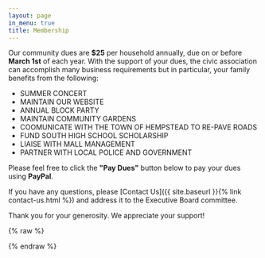 ```yaml
---
layout: page
in_menu: true
title: Membership
---
```


Our community dues are **$25** per household annually, due on or before **March 1st** of each year. With the support of your dues, the civic association can accomplish many business requirements but in particular, your family benefits from the following:

-   SUMMER CONCERT
-   MAINTAIN OUR WEBSITE
-   ANNUAL BLOCK PARTY
-   MAINTAIN COMMUNITY GARDENS
-   COOMUNICATE WITH THE TOWN OF HEMPSTEAD TO RE-PAVE ROADS
-   FUND SOUTH HIGH SCHOOL SCHOLARSHIP
-   LIAISE WITH MALL MANAGEMENT
-   PARTNER WITH LOCAL POLICE AND GOVERNMENT

Please feel free to click the **"Pay Dues"** button below to pay your dues using **PayPal**.

If you have any questions, please [Contact Us]({{ site.baseurl }}{% link contact-us.html %}) and address it to the Executive Board committee.

Thank you for your generosity. We appreciate your support!

{% raw %}

<div id="smart-button-container">
<div style="text-align: center;">
<div id="paypal-button-container"></div>
</div>
</div>
<script src="https://www.paypal.com/sdk/js?client-id=sb&enable-funding=venmo&currency=USD" data-sdk-integration-source="button-factory"></script>
<script>
function initPayPalButton() {
paypal.Buttons({
style: {
shape: 'rect',
color: 'blue',
layout: 'horizontal',
label: 'pay',

},

createOrder: function(data, actions) {
return actions.order.create({
purchase_units: [{"description":"Annual Membership Dues","amount":{"currency_code":"USD","value":25}}]
});
},

onApprove: function(data, actions) {
return actions.order.capture().then(function(orderData) {

// Full available details
console.log('Capture result', orderData, JSON.stringify(orderData, null, 2));

// Show a success message within this page, e.g.
const element = document.getElementById('paypal-button-container');
element.innerHTML = '';
element.innerHTML = '<h3>Thank you for your payment!</h3>';

// Or go to another URL:  actions.redirect('thank_you.html');

});
},

onError: function(err) {
console.log(err);
}
}).render('#paypal-button-container');
}
initPayPalButton();
</script>

{% endraw %}
